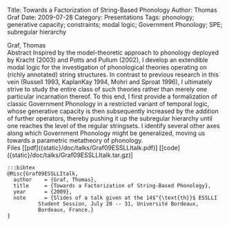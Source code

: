Title: Towards a Factorization of String-Based Phonology
Author: Thomas Graf
Date: 2009-07-28
Category: Presentations
Tags: phonology; generative capacity; constraints; modal logic; Government Phonology; SPE; subregular hierarchy

<div markdown class="authors">
Graf, Thomas
</div>

<div markdown class="abstract">
<span id="abstract-title">Abstract</span>
Inspired by the model-theoretic approach to phonology deployed by Kracht (2003) and Potts and Pullum (2002), I develop an extendible modal logic for the investigation of phonological theories operating on (richly annotated) string structures.
In contrast to previous research in this vein (Russell 1993, KaplanKay 1994, Mohri and Sproat 1996), I ultimately strive to study the entire class of such theories rather than merely one particular incarnation thereof.
To this end, I first provide a formalization of classic Government Phonology in a restricted variant of temporal logic, whose generative capacity is then subsequently increased by the addition of further operators, thereby pushing it up the subregular hierarchy until one reaches the level of the regular stringsets.
I identify several other axes along which Government Phonology might be generalized, moving us towards a parametric metatheory of phonology.
</div>

<div markdown class="files">
<span id="files-title">Files</span>
[[pdf]({static}/doc/talks/Graf09ESSLLItalk.pdf)]
[[code]({static}/doc/talks/Graf09ESSLLItalk.tar.gz)]
</div>

~~~
:::bibtex
@Misc{Graf09ESSLLItalk,
  author	= {Graf, Thomas},
  title		= {Towards a Factorization of String-Based Phonology},
  year		= {2009},
  note		= {Slides of a talk given at the 14$^{\text{th}}$ ESSLLI
		  Student Session, July 20 -- 31, Université Bordeaux,
		  Bordeaux, France.}
}
~~~
